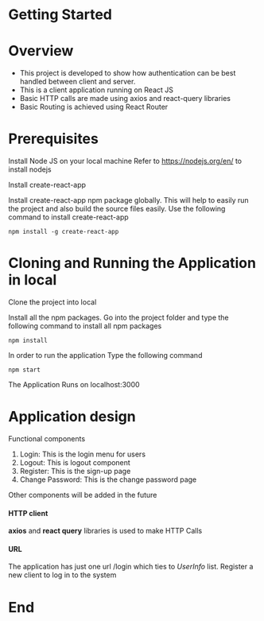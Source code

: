 # Getting Started

# Overview
- This project is developed to show how authentication can be best handled between client and server. 
- This is a client application running on React JS
- Basic HTTP calls are made using axios and react-query libraries
- Basic Routing is achieved using React Router

# Prerequisites
Install Node JS on your local machine 
Refer to https://nodejs.org/en/ to install nodejs

Install create-react-app

Install create-react-app npm package globally. This will help to easily run the project and also build the source files easily. Use the following command to install create-react-app

```shell
npm install -g create-react-app
```

# Cloning and Running the Application in local
Clone the project into local

Install all the npm packages. Go into the project folder and type the following command to install all npm packages

```shell
npm install
```

In order to run the application Type the following command

```shell
npm start
```

The Application Runs on localhost:3000

# Application design
Functional components
1. Login: This is the login menu for users
2. Logout: This is logout component
3. Register: This is the sign-up page
4. Change Password: This is the change password page

Other components will be added in the future

#### HTTP client
**axios** and **react query** libraries is used to make HTTP Calls

#### URL
The application has just one url /login which ties to *UserInfo*  list. Register a new client to log in to the system

# End